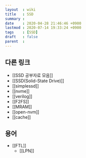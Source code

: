 ```yaml
---
layout  : wiki
title   : SSD
summary : 
date    : 2020-04-28 21:46:46 +0900
lastmod : 2020-07-14 19:33:24 +0900
tags    : [SSD]
draft   : false
parent  : 
---
```


## 다른 링크
 * [[SSD 공부자료 모음]]
 * [[SSD(Solid-State Drive)]]
 * [[simplessd]]
 * [[nvme]]
 * [[verilog]]
 * [[F2FS]]
 * [[MRAM]]
 * [[open-nvm]]
 * [[cache]]

## 용어
 * [[FTL]]
   * [[LPN]]
